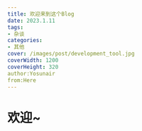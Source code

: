 ```yaml
---
title: 欢迎来到这个Blog
date: 2023.1.11
tags:
- 杂谈
categories:
- 其他
cover: /images/post/development_tool.jpg
coverWidth: 1200
coverHeight: 320
author:Yosunair
from:Here
---
```

# 欢迎~   